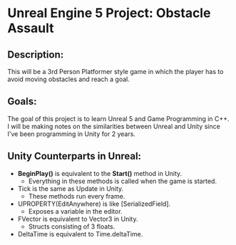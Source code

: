 # <h1>Unreal Engine 5 Project: Obstacle Assault</h1>

<h2>Description:</h2>
<p>This will be a 3rd Person Platformer style game in which the player has to avoid moving obstacles and reach a goal.</p>

<h2>Goals:</h2>
<p>
  The goal of this project is to learn Unreal 5 and Game Programming in C++.<br>
I will be making notes on the similarities between Unreal and Unity since I've been programming in Unity for 2 years.
  </p>

<h2>Unity Counterparts in Unreal:</h2>
<ul>
<li> <b>BeginPlay()</b> is equivalent to the <b>Start()</b> method in Unity.
  <ul>
    <li>Everything in these methods is called when the game is started.
  </ul>
<li>Tick is the same as Update in Unity.
  <ul>
    <li>These methods run every frame.
  </ul>
<li>UPROPERTY(EditAnywhere) is like [SerializedField].
  <ul>
    <li>Exposes a variable in the editor.
  </ul>
<li>FVector is equivalent to Vector3 in Unity.
  <ul>
    <li>Structs consisting of 3 floats.
  </ul>
<li>DeltaTime is equivalent to Time.deltaTime.
</ul>
